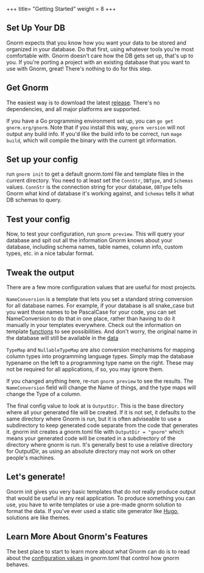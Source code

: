 +++
title= "Getting Started"
weight = 8
+++

## Set Up Your DB

Gnorm expects that you know how you want your data to be stored and organized in
your database.  Do that first, using whatever tools you're most comfortable
with.  Gnorm doesn't care how the DB gets set up, that's up to you.  If you're
porting a project with an existing database that you want to use with Gnorm,
great! There's nothing to do for this step.

## Get Gnorm

The easiest way is to download the latest
[release](https://github.com/gnormal/gnorm/releases).  There's no dependencies,
and all major platforms are supported.

If you have a Go programming environment set up, you can `go get
gnorm.org/gnorm`. Note that if you install this way, `gnorm version` will not
output any build info.  If you'd like the build info to be correct, run `mage build`,
which will compile the binary with the current git information.

## Set up your config

run `gnorm init` to get a default gnorm.toml file and template files in the
current directory.  You need to at least set the `ConnStr`, `DBType`, and
`Schemas` values.  `ConnStr` is the connection string for your database,
`DBType` tells Gnorm what kind of database it's working against, and `Schemas`
tells it what DB schemas to query.

## Test your config 

Now, to test your configuration, run `gnorm preview`. This will query your
database and spit out all the information Gnorm knows about your database,
including schema names, table names, column info, custom types, etc. in a nice
tabular format.

## Tweak the output

There are a few more configuration values that are useful for most projects.  

`NameConversion` is a template that lets you set a standard string conversion
for all database names. For example, if your database is all snake_case but you
want those names to be PascalCase for your code, you can set NameConversion to
do that in one place, rather than having to do it manually in your templates
everywhere.  Check out the information on template
[functions](/templates/functions) to see possibilities.  And
don't worry, the original name in the database will still be available in the
[data](/templates/data)

`TypeMap` and `NullableTypeMap` are also conversion mechanisms for mapping
column types into programming language types.  Simply map the database typename
on the left to a programming type name on the right.  These may not be required
for all applications, if so, you may ignore them.

If you changed anything here, re-run `gnorm preview` to see the results. The
`NameConversion` field will change the Name of things, and the type maps will
change the Type of a column.

The final config value to look at is `OutputDir`.  This is the base directory
where all your generated file will be created.  If it is not set, it defaults to
the same directory where Gnorm is run, but it is often adviseable to use a
subdirectory to keep generated code separate from the code that generates it.
gnorm init creates a gnorm.toml file with `OutputDir = "gnorm"` which means your
generated code will be created in a subdirectory of the directory where gnorm is
run.  It's generally best to use a relative directory for OutputDir, as using an
absolute directory may not work on other people's machines.

## Let's generate! 

Gnorm init gives you very basic templates that do not really produce output that
would be useful in any real application. To produce something you can use, you
have to write templates or use a pre-made gnorm solution to format the data.
If you've ever used a static site generator like [Hugo](https://gohugo.io),
solutions are like themes.

## Learn More About Gnorm's Features

The best place to start to learn more about what Gnorm can do is to read about
the [configuration values](/cli/configuration/) in gnorm.toml that control how
gnorm behaves.
